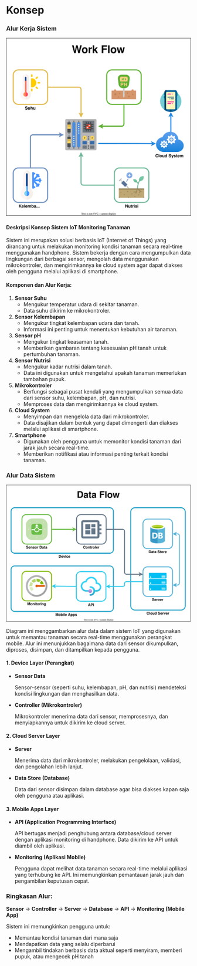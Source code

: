# Konsep

### Alur Kerja Sistem

![Work Flow](concept/img/wokflow.svg)

#### Deskripsi Konsep Sistem IoT Monitoring Tanaman

Sistem ini merupakan solusi berbasis IoT (Internet of Things) yang dirancang untuk melakukan monitoring kondisi tanaman secara real-time menggunakan handphone. Sistem bekerja dengan cara mengumpulkan data lingkungan dari berbagai sensor, mengolah data menggunakan mikrokontroler, dan mengirimkannya ke cloud system agar dapat diakses oleh pengguna melalui aplikasi di smartphone.

#### **Komponen dan Alur Kerja:**

1. **Sensor Suhu**
   * Mengukur temperatur udara di sekitar tanaman.
   * Data suhu dikirim ke mikrokontroler.
2. **Sensor Kelembapan**
   * Mengukur tingkat kelembapan udara dan tanah.
   * Informasi ini penting untuk menentukan kebutuhan air tanaman.
3. **Sensor pH**
   * Mengukur tingkat keasaman tanah.
   * Memberikan gambaran tentang kesesuaian pH tanah untuk pertumbuhan tanaman.
4. **Sensor Nutrisi**
   * Mengukur kadar nutrisi dalam tanah.
   * Data ini digunakan untuk mengetahui apakah tanaman memerlukan tambahan pupuk.
5. **Mikrokontroler**
   * Berfungsi sebagai pusat kendali yang mengumpulkan semua data dari sensor suhu, kelembapan, pH, dan nutrisi.
   * Memproses data dan mengirimkannya ke cloud system.
6. **Cloud System**
   * Menyimpan dan mengelola data dari mikrokontroler.
   * Data disajikan dalam bentuk yang dapat dimengerti dan diakses melalui aplikasi di smartphone.
7. **Smartphone**
   * Digunakan oleh pengguna untuk memonitor kondisi tanaman dari jarak jauh secara real-time.
   * Memberikan notifikasi atau informasi penting terkait kondisi tanaman.

### Alur Data Sistem

![Work Flow](concept/img/dataflow.svg)

Diagram ini menggambarkan alur data dalam sistem IoT yang digunakan untuk memantau tanaman secara real-time menggunakan perangkat mobile. Alur ini menunjukkan bagaimana data dari sensor dikumpulkan, diproses, disimpan, dan ditampilkan kepada pengguna.

#### **1. Device Layer (Perangkat)**

* **Sensor Data**

  Sensor-sensor (seperti suhu, kelembapan, pH, dan nutrisi) mendeteksi kondisi lingkungan dan menghasilkan data.
* **Controller (Mikrokontroler)**

  Mikrokontroler menerima data dari sensor, memprosesnya, dan menyiapkannya untuk dikirim ke cloud server.

#### **2. Cloud Server Layer**

* **Server**

  Menerima data dari mikrokontroler, melakukan pengelolaan, validasi, dan pengolahan lebih lanjut.
* **Data Store (Database)**

  Data dari sensor disimpan dalam database agar bisa diakses kapan saja oleh pengguna atau aplikasi.

#### **3. Mobile Apps Layer**

* **API (Application Programming Interface)**

  API bertugas menjadi penghubung antara database/cloud server dengan aplikasi monitoring di handphone. Data dikirim ke API untuk diambil oleh aplikasi.
* **Monitoring (Aplikasi Mobile)**

  Pengguna dapat melihat data tanaman secara real-time melalui aplikasi yang terhubung ke API. Ini memungkinkan pemantauan jarak jauh dan pengambilan keputusan cepat.


### **Ringkasan Alur:**

**Sensor** → **Controller** → **Server** → **Database** → **API** → **Monitoring (Mobile App)**

Sistem ini memungkinkan pengguna untuk:

* Memantau kondisi tanaman dari mana saja
* Mendapatkan data yang selalu diperbarui
* Mengambil tindakan berbasis data aktual seperti menyiram, memberi pupuk, atau mengecek pH tanah
